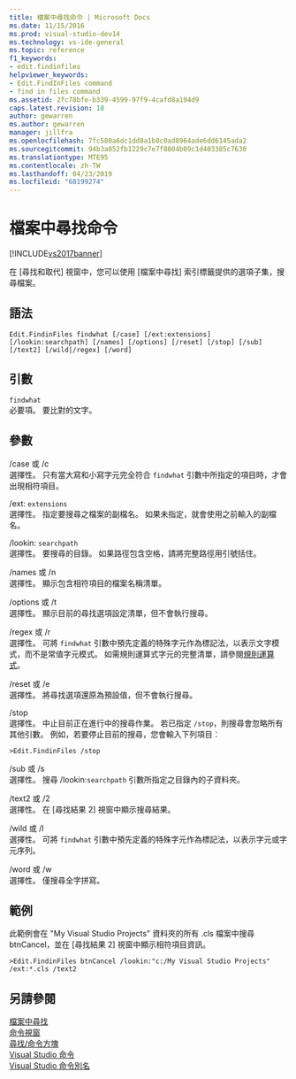```yaml
---
title: 檔案中尋找命令 | Microsoft Docs
ms.date: 11/15/2016
ms.prod: visual-studio-dev14
ms.technology: vs-ide-general
ms.topic: reference
f1_keywords:
- edit.findinfiles
helpviewer_keywords:
- Edit.FindInFiles command
- find in files command
ms.assetid: 2fc78bfe-b339-4599-97f9-4cafd8a194d9
caps.latest.revision: 18
author: gewarren
ms.author: gewarren
manager: jillfra
ms.openlocfilehash: 7fc580a6dc1dd8a1b0c0ad8964ade6dd6145ada2
ms.sourcegitcommit: 94b3a052fb1229c7e7f8804b09c1d403385c7630
ms.translationtype: MTE95
ms.contentlocale: zh-TW
ms.lasthandoff: 04/23/2019
ms.locfileid: "68199274"
---
```

# <a name="find-in-files-command"></a>檔案中尋找命令
[!INCLUDE[vs2017banner](../../includes/vs2017banner.md)]

在 [尋找和取代]  視窗中，您可以使用 [檔案中尋找]  索引標籤提供的選項子集，搜尋檔案。  
  
## <a name="syntax"></a>語法  
  
```  
Edit.FindinFiles findwhat [/case] [/ext:extensions]  
[/lookin:searchpath] [/names] [/options] [/reset] [/stop] [/sub]  
[/text2] [/wild|/regex] [/word]  
```  
  
## <a name="arguments"></a>引數  
 `findwhat`  
 必要項。 要比對的文字。  
  
## <a name="switches"></a>參數  
 /case 或 /c  
 選擇性。 只有當大寫和小寫字元完全符合 `findwhat` 引數中所指定的項目時，才會出現相符項目。  
  
 /ext: `extensions`  
 選擇性。 指定要搜尋之檔案的副檔名。 如果未指定，就會使用之前輸入的副檔名。  
  
 /lookin: `searchpath`  
 選擇性。 要搜尋的目錄。 如果路徑包含空格，請將完整路徑用引號括住。  
  
 /names 或 /n  
 選擇性。 顯示包含相符項目的檔案名稱清單。  
  
 /options 或 /t  
 選擇性。 顯示目前的尋找選項設定清單，但不會執行搜尋。  
  
 /regex 或 /r  
 選擇性。 可將 `findwhat` 引數中預先定義的特殊字元作為標記法，以表示文字模式，而不是常值字元模式。 如需規則運算式字元的完整清單，請參閱[規則運算式](../../ide/using-regular-expressions-in-visual-studio.md)。  
  
 /reset 或 /e  
 選擇性。 將尋找選項還原為預設值，但不會執行搜尋。  
  
 /stop  
 選擇性。 中止目前正在進行中的搜尋作業。 若已指定 `/stop`，則搜尋會忽略所有其他引數。 例如，若要停止目前的搜尋，您會輸入下列項目︰  
  
```  
>Edit.FindinFiles /stop  
```  
  
 /sub 或 /s  
 選擇性。 搜尋 /lookin:`searchpath` 引數所指定之目錄內的子資料夾。  
  
 /text2 或 /2  
 選擇性。 在 [尋找結果 2] 視窗中顯示搜尋結果。  
  
 /wild 或 /l  
 選擇性。 可將 `findwhat` 引數中預先定義的特殊字元作為標記法，以表示字元或字元序列。  
  
 /word 或 /w  
 選擇性。 僅搜尋全字拼寫。  
  
## <a name="example"></a>範例  
 此範例會在 "My Visual Studio Projects" 資料夾的所有 .cls 檔案中搜尋 btnCancel，並在 [尋找結果 2] 視窗中顯示相符項目資訊。  
  
```  
>Edit.FindinFiles btnCancel /lookin:"c:/My Visual Studio Projects" /ext:*.cls /text2  
```  
  
## <a name="see-also"></a>另請參閱  
 [檔案中尋找](../../ide/find-in-files.md)   
 [命令視窗](../../ide/reference/command-window.md)   
 [尋找/命令方塊](../../ide/find-command-box.md)   
 [Visual Studio 命令](../../ide/reference/visual-studio-commands.md)   
 [Visual Studio 命令別名](../../ide/reference/visual-studio-command-aliases.md)
